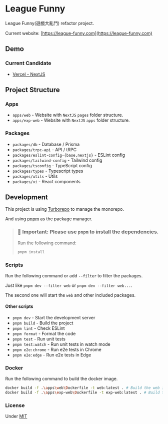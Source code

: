 # League Funny

League Funny(遊戲大亂鬥) refactor project.

Current website: [https://league-funny.com](https://league-funny.com)

## Demo

### Current Candidate

- [Vercel - NextJS](https://league-funny.vercel.app)

## Project Structure

### Apps

- `apps/web` - Website with `NextJS` `pages` folder structure.
- `apps/exp-web` - Website with `NextJS` `apps` folder structure.

### Packages

- `packages/db` - Database / Prisma
- `packages/trpc-api` - API / tRPC
- `packages/eslint-config-{base,nextjs}` - ESLint config
- `packages/tailwind-config` - Tailwind config
- `packages/tsconfig` - TypeScript config
- `packages/types` - Typescript types
- `packages/utils` - Utils
- `packages/ui` - React components

## Development

This project is using [Turborepo](https://turborepo.org/) to manage the monorepo.

And using [pnpm](https://pnpm.io/) as the package manager.

> ### 📌 **Important: Please use `pnpm` to install the dependencies.**
>
> Run the following command:
>
> ```bash
> pnpm install
> ```

### Scripts

Run the following command or add `--filter` to filter the packages.

Just like `pnpm dev --filter web` or `pnpm dev --filter web...`.

The second one will start the `web` and other included packages.

#### Other scripts

- `pnpm dev` - Start the development server
- `pnpm build` - Build the project
- `pnpm lint` - Check ESLint
- `pnpm format` - Format the code
- `pnpm test` - Run unit tests
- `pnpm test:watch` - Run unit tests in watch mode
- `pnpm e2e:chrome` - Run e2e tests in Chrome
- `pnpm e2e:edge` - Run e2e tests in Edge

### Docker

Run the following command to build the docker image.

```bash
docker build -f .\apps\web\Dockerfile -t web:latest . # Build the web image
docker build -f .\apps\exp-web\Dockerfile -t exp-web:latest . # Build the exp-web image
```

### License

Under [MIT](LICENSE)
